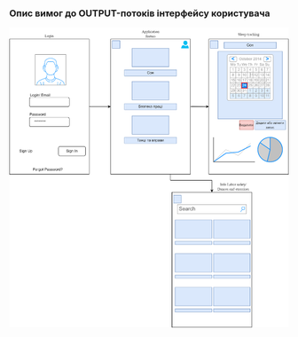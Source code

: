 ### Опис вимог до OUTPUT-потоків інтерфейсу користувача

![UserInterface](https://github.com/oleksandrblazhko/ai-214-zhevneryuk/blob/ai-214-zhevneryuk_with_laboratory_work_3/1-SoftwareRequirements/1.4-FuncNonFuncRequirements/1.4.4-NFRUserInterfaceOUTPUT/Wireframe%20Design.png)
